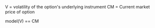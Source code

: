 V = volatility of the option's underlying instrument
CM = Current market price of option

model(V) == CM

